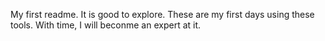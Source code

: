 My first readme.
It is good to explore. These are my first days using these tools.
With time, I will beconme an expert at it.
